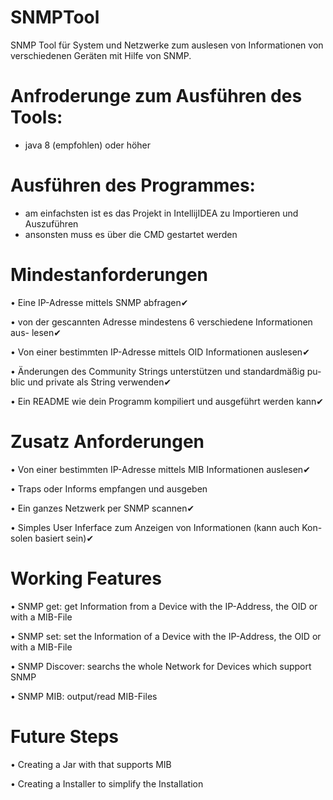 # SNMPTool
SNMP Tool für System und Netzwerke zum auslesen von Informationen von verschiedenen Geräten mit Hilfe von SNMP.

# Anfroderunge zum Ausführen des Tools:
- java 8 (empfohlen) oder höher

# Ausführen des Programmes:
- am einfachsten ist es das Projekt in IntellijIDEA zu Importieren und Auszuführen
- ansonsten muss es über die CMD gestartet werden

# Mindestanforderungen
• Eine IP-Adresse mittels SNMP abfragen✔

• von der gescannten Adresse mindestens 6 verschiedene Informationen aus-
lesen✔

• Von einer bestimmten IP-Adresse mittels OID Informationen auslesen✔

• Änderungen des Community Strings unterstützen und standardmäßig pu-
blic und private als String verwenden✔

• Ein README wie dein Programm kompiliert und ausgeführt werden kann✔


# Zusatz Anforderungen
• Von einer bestimmten IP-Adresse mittels MIB Informationen auslesen✔

• Traps oder Informs empfangen und ausgeben

• Ein ganzes Netzwerk per SNMP scannen✔

• Simples User Inferface zum Anzeigen von Informationen (kann auch Kon-
solen basiert sein)✔

# Working Features
• SNMP get: get Information from a Device with the IP-Address, the OID or with a MIB-File

• SNMP set: set the Information of a Device with the IP-Address, the OID or with a MIB-File

• SNMP Discover: searchs the whole Network for Devices which support SNMP

• SNMP MIB: output/read MIB-Files

# Future Steps
• Creating a Jar with that supports MIB

• Creating a Installer to simplify the Installation
